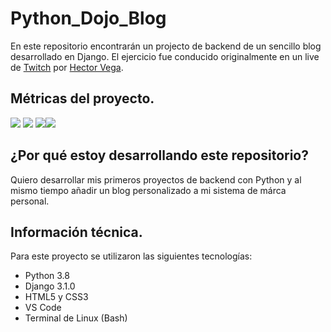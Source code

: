 # Python_Dojo_Blog

En este  repositorio encontrarán un projecto de backend de un sencillo blog desarrollado en Django. El ejercicio fue conducido originalmente en un live de [Twitch](https://www.twitch.tv/terranigmark "Twitch") por [Hector Vega](https://github.com/terranigmark "Hector Vega").

## Métricas del proyecto.

![](https://img.shields.io/github/stars/Meluiscruz/Pythpn_Dojo_Blog.svg) ![](https://img.shields.io/github/forks/Meluiscruz/Pythpn_Dojo_Blog.svg) ![](https://img.shields.io/github/issues/Meluiscruz/Pythpn_Dojo_Blog.svg)![](https://img.shields.io/github/tag/Meluiscruz/Pythpn_Dojo_Blog.svg)

## ¿Por qué estoy desarrollando este repositorio?

Quiero desarrollar mis primeros proyectos de backend con Python y al mismo tiempo añadir un blog personalizado a mi sistema de márca personal.

## Información técnica.

Para este proyecto se utilizaron las siguientes tecnologías:

 - Python 3.8
 - Django 3.1.0
 - HTML5 y CSS3
 - VS Code
 - Terminal de Linux (Bash)
